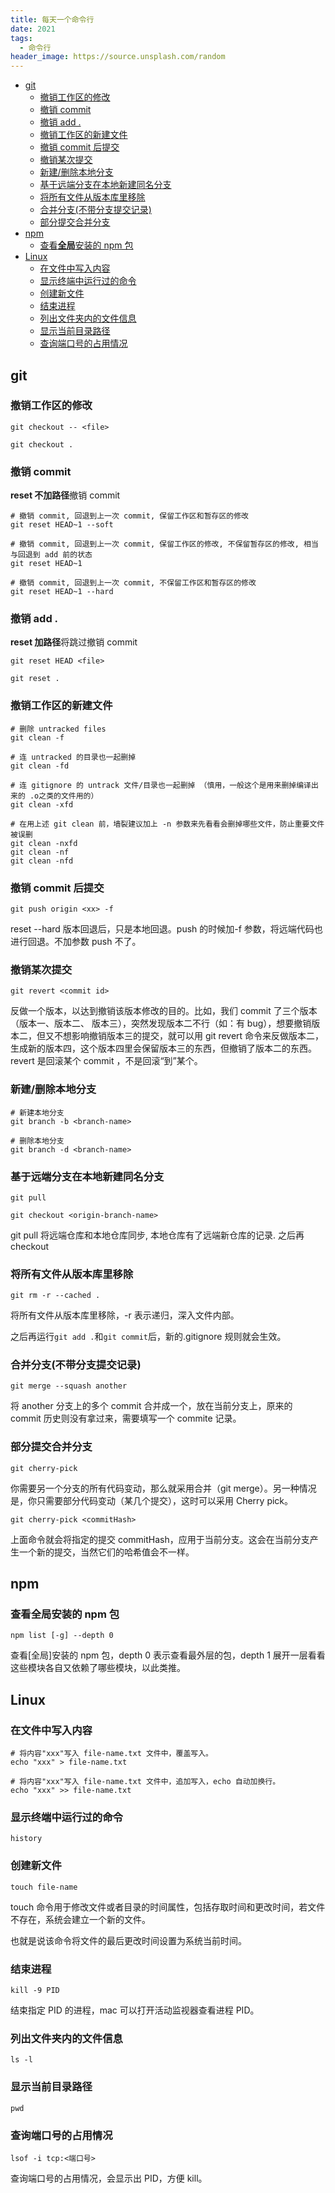 ```yaml
---
title: 每天一个命令行
date: 2021
tags:
  - 命令行
header_image: https://source.unsplash.com/random
---
```


- [git](#git)
  - [撤销工作区的修改](#撤销工作区的修改)
  - [撤销 commit](#撤销-commit)
  - [撤销 add .](#撤销-add-)
  - [撤销工作区的新建文件](#撤销工作区的新建文件)
  - [撤销 commit 后提交](#撤销-commit-后提交)
  - [撤销某次提交](#撤销某次提交)
  - [新建/删除本地分支](#新建删除本地分支)
  - [基于远端分支在本地新建同名分支](#基于远端分支在本地新建同名分支)
  - [将所有文件从版本库里移除](#将所有文件从版本库里移除)
  - [合并分支(不带分支提交记录)](#合并分支不带分支提交记录)
  - [部分提交合并分支](#部分提交合并分支)
- [npm](#npm)
  - [查看**全局**安装的 npm 包](#查看全局安装的-npm-包)
- [Linux](#linux)
  - [在文件中写入内容](#在文件中写入内容)
  - [显示终端中运行过的命令](#显示终端中运行过的命令)
  - [创建新文件](#创建新文件)
  - [结束进程](#结束进程)
  - [列出文件夹内的文件信息](#列出文件夹内的文件信息)
  - [显示当前目录路径](#显示当前目录路径)
  - [查询端口号的占用情况](#查询端口号的占用情况)

## git

### 撤销工作区的修改

```shell
git checkout -- <file>

git checkout .
```

### 撤销 commit

**reset 不加路径**撤销 commit

```shell
# 撤销 commit, 回退到上一次 commit, 保留工作区和暂存区的修改
git reset HEAD~1 --soft

# 撤销 commit, 回退到上一次 commit, 保留工作区的修改, 不保留暂存区的修改, 相当与回退到 add 前的状态
git reset HEAD~1

# 撤销 commit, 回退到上一次 commit, 不保留工作区和暂存区的修改
git reset HEAD~1 --hard
```

### 撤销 add .

**reset 加路径**将跳过撤销 commit

```shell
git reset HEAD <file>

git reset .
```

### 撤销工作区的新建文件

```shell
# 删除 untracked files
git clean -f

# 连 untracked 的目录也一起删掉
git clean -fd

# 连 gitignore 的 untrack 文件/目录也一起删掉 （慎用，一般这个是用来删掉编译出来的 .o之类的文件用的）
git clean -xfd

# 在用上述 git clean 前，墙裂建议加上 -n 参数来先看看会删掉哪些文件，防止重要文件被误删
git clean -nxfd
git clean -nf
git clean -nfd

```

### 撤销 commit 后提交

```shell
git push origin <xx> -f
```

reset --hard 版本回退后，只是本地回退。push 的时候加-f 参数，将远端代码也进行回退。不加参数 push 不了。

### 撤销某次提交

```shell
git revert <commit id>
```

反做一个版本，以达到撤销该版本修改的目的。比如，我们 commit 了三个版本（版本一、版本二、 版本三），突然发现版本二不行（如：有 bug），想要撤销版本二，但又不想影响撤销版本三的提交，就可以用 git revert 命令来反做版本二，生成新的版本四，这个版本四里会保留版本三的东西，但撤销了版本二的东西。revert 是回滚某个 commit ，不是回滚“到”某个。

### 新建/删除本地分支

```shell
# 新建本地分支
git branch -b <branch-name>

# 删除本地分支
git branch -d <branch-name>
```

### 基于远端分支在本地新建同名分支

```shell
git pull

git checkout <origin-branch-name>
```

git pull 将远端仓库和本地仓库同步, 本地仓库有了远端新仓库的记录. 之后再 checkout

### 将所有文件从版本库里移除

```shell
git rm -r --cached .
```

将所有文件从版本库里移除，-r 表示递归，深入文件内部。

之后再运行`git add .`和`git commit`后，新的.gitignore 规则就会生效。

### 合并分支(不带分支提交记录)

```shell
git merge --squash another
```

将 another 分支上的多个 commit 合并成一个，放在当前分支上，原来的 commit 历史则没有拿过来，需要填写一个 commite 记录。

### 部分提交合并分支

```shell
git cherry-pick
```

你需要另一个分支的所有代码变动，那么就采用合并（git merge）。另一种情况是，你只需要部分代码变动（某几个提交），这时可以采用 Cherry pick。

```shell
git cherry-pick <commitHash>
```

上面命令就会将指定的提交 commitHash，应用于当前分支。这会在当前分支产生一个新的提交，当然它们的哈希值会不一样。

## npm

### 查看**全局**安装的 npm 包

```shell
npm list [-g] --depth 0
```

查看[全局]安装的 npm 包，depth 0 表示查看最外层的包，depth 1 展开一层看看这些模块各自又依赖了哪些模块，以此类推。

## Linux

### 在文件中写入内容

```shell
# 将内容"xxx"写入 file-name.txt 文件中，覆盖写入。
echo "xxx" > file-name.txt

# 将内容"xxx"写入 file-name.txt 文件中，追加写入，echo 自动加换行。
echo "xxx" >> file-name.txt
```

### 显示终端中运行过的命令

```shell
history
```

### 创建新文件

```shell
touch file-name
```

touch 命令用于修改文件或者目录的时间属性，包括存取时间和更改时间，若文件不存在，系统会建立一个新的文件。

也就是说该命令将文件的最后更改时间设置为系统当前时间。

### 结束进程

```shell
kill -9 PID
```

结束指定 PID 的进程，mac 可以打开活动监视器查看进程 PID。

### 列出文件夹内的文件信息

```shell
ls -l
```

### 显示当前目录路径

```shell
pwd
```

### 查询端口号的占用情况

```shell
lsof -i tcp:<端口号>
```

查询端口号的占用情况，会显示出 PID，方便 kill。
